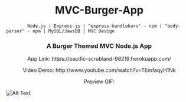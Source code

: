 
<h1 style="display: block; text-align: center">
    MVC-Burger-App
</h1>

            Node.js | Express.js | "express-handlebars" - npm | "body-parser" - npm | MySQL/JawsDB | MVC Design

<h3 style="display: block; text-align: center;">
    A Burger Themed MVC Node.js App 
</h3>


<p style="display: block; text-align: center">
    App Link: https://pacific-scrubland-98219.herokuapp.com/
</p>


<p style="display: block; text-align: center">
    Video Demo: http://www.youtube.com/watch?v=TEmfaqyH1Nk
</p>

<p style="display: block; text-align: center">
   Preview GIF:
</p>

<p style="display:block; text-align:center">

   ![Alt Text](https://media.giphy.com/media/xUNda0odUl8ViFCGB2/giphy.gif)
   
</p>




